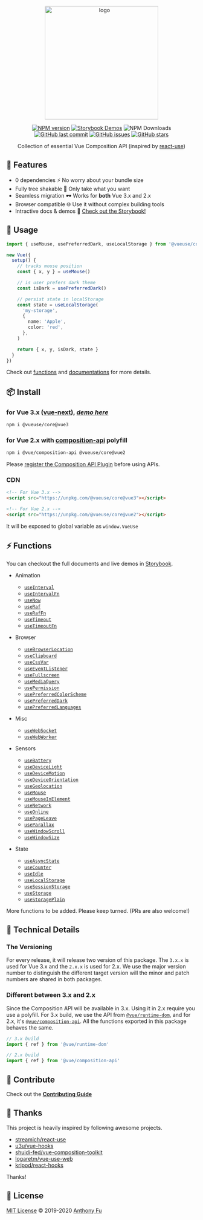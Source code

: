 <p align="center">
<a href="https://github.com/antfu/vueuse"><img src="https://raw.githubusercontent.com/antfu/vueuse/master/resources/logo-vertical.png" alt="logo" width="300"/></a>
</p>

<p align="center">
<a href="https://www.npmjs.com/package/@vueuse/core" target="__blank"><img src="https://img.shields.io/npm/v/@vueuse/core?color=a1b858" alt="NPM version" /></a>
<a href="https://vueuse.netlify.com" target="__blank"><img src="https://img.shields.io/static/v1?label=storybook&message=demos&color=63ba83" alt="Storybook Demos" /></a>
<img alt="NPM Downloads" src="https://img.shields.io/npm/dm/@vueuse/core?color=35495e"/>
<a href="https://github.com/antfu/vueuse" target="__blank"><img src="https://img.shields.io/github/last-commit/antfu/vueuse.svg?color=a38eed" alt="GitHub last commit" /></a>
<a href="https://github.com/antfu/vueuse/issues" target="__blank"><img src="https://img.shields.io/github/issues/antfu/vueuse.svg?color=c977be" alt="GitHub issues" /></a>
<a href="https://github.com/antfu/vueuse" target="__blank"><img alt="GitHub stars" src="https://img.shields.io/github/stars/antfu/vueuse?style=social"></a>
</p>


<p align="center">
Collection of essential Vue Composition API (inspired by <a href='https://github.com/streamich/react-use' target='__blank'>react-use</a>)
</p>


## 🚀 Features

- 0 dependencies ⚡ No worry about your bundle size
- Fully tree shakable 🌴 Only take what you want
- Seamless migration 🕶 Works for **both** Vue 3.x and 2.x
- Browser compatible 🌐 Use it without complex building tools
- Intractive docs & demos 🎪 [Check out the Storybook!](https://vueuse.netlify.com)

## 🦄 Usage

```ts
import { useMouse, usePreferredDark, useLocalStorage } from '@vueuse/core'

new Vue({
  setup() {
    // tracks mouse position
    const { x, y } = useMouse()

    // is user prefers dark theme
    const isDark = usePreferredDark()

    // persist state in localStorage
    const state = useLocalStorage(
      'my-storage', 
      {
        name: 'Apple',
        color: 'red',
      },
    )

    return { x, y, isDark, state }
  }
})
```

Check out [functions](#-functions) and [documentations](https://vueuse.netlify.com/) for more details.

## 📦 Install

### for Vue 3.x ([vue-next](https://github.com/vuejs/vue-next)), [*demo here*](https://vueuse-next-example.netlify.com/)

```bash
npm i @vueuse/core@vue3
```

### for Vue 2.x with [composition-api](https://github.com/vuejs/composition-api) polyfill

```bash
npm i @vue/composition-api @vueuse/core@vue2
```

Please [register the Composition API Plugin](https://github.com/vuejs/composition-api#usage) before using APIs.

### CDN

```html
<!-- For Vue 3.x -->
<script src="https://unpkg.com/@vueuse/core@vue3"></script> 

<!-- For Vue 2.x -->
<script src="https://unpkg.com/@vueuse/core@vue2"></script>
```

It will be exposed to global variable as `window.VueUse`


## ⚡ Functions

You can checkout the full documents and live demos in [Storybook](https://vueuse.netlify.com/).

<!--GENEARTED LIST, DO NOT MODIFY MANUALLY-->
<!--FUNCTIONS_LIST_STARTS-->

- Animation
  - [`useInterval`](https://vueuse.netlify.com/?path=/story/animation--useinterval)
  - [`useIntervalFn`](https://vueuse.netlify.com/?path=/story/animation--useintervalfn)
  - [`useNow`](https://vueuse.netlify.com/?path=/story/animation--usenow)
  - [`useRaf`](https://vueuse.netlify.com/?path=/story/animation--useraf)
  - [`useRafFn`](https://vueuse.netlify.com/?path=/story/animation--useraffn)
  - [`useTimeout`](https://vueuse.netlify.com/?path=/story/animation--usetimeout)
  - [`useTimeoutFn`](https://vueuse.netlify.com/?path=/story/animation--usetimeoutfn)

- Browser
  - [`useBrowserLocation`](https://vueuse.netlify.com/?path=/story/browser--usebrowserlocation)
  - [`useClipboard`](https://vueuse.netlify.com/?path=/story/browser--useclipboard)
  - [`useCssVar`](https://vueuse.netlify.com/?path=/story/browser--usecssvar)
  - [`useEventListener`](https://vueuse.netlify.com/?path=/story/browser--useeventlistener)
  - [`useFullscreen`](https://vueuse.netlify.com/?path=/story/browser--usefullscreen)
  - [`useMediaQuery`](https://vueuse.netlify.com/?path=/story/browser--usemediaquery)
  - [`usePermission`](https://vueuse.netlify.com/?path=/story/browser--usepermission)
  - [`usePreferredColorScheme`](https://vueuse.netlify.com/?path=/story/browser--usepreferredcolorscheme)
  - [`usePreferredDark`](https://vueuse.netlify.com/?path=/story/browser--usepreferreddark)
  - [`usePreferredLanguages`](https://vueuse.netlify.com/?path=/story/browser--usepreferredlanguages)

- Misc
  - [`useWebSocket`](https://vueuse.netlify.com/?path=/story/misc--usewebsocket)
  - [`useWebWorker`](https://vueuse.netlify.com/?path=/story/misc--usewebworker)

- Sensors
  - [`useBattery`](https://vueuse.netlify.com/?path=/story/sensors--usebattery)
  - [`useDeviceLight`](https://vueuse.netlify.com/?path=/story/sensors--usedevicelight)
  - [`useDeviceMotion`](https://vueuse.netlify.com/?path=/story/sensors--usedevicemotion)
  - [`useDeviceOrientation`](https://vueuse.netlify.com/?path=/story/sensors--usedeviceorientation)
  - [`useGeolocation`](https://vueuse.netlify.com/?path=/story/sensors--usegeolocation)
  - [`useMouse`](https://vueuse.netlify.com/?path=/story/sensors--usemouse)
  - [`useMouseInElement`](https://vueuse.netlify.com/?path=/story/sensors--usemouseinelement)
  - [`useNetwork`](https://vueuse.netlify.com/?path=/story/sensors--usenetwork)
  - [`useOnline`](https://vueuse.netlify.com/?path=/story/sensors--useonline)
  - [`usePageLeave`](https://vueuse.netlify.com/?path=/story/sensors--usepageleave)
  - [`useParallax`](https://vueuse.netlify.com/?path=/story/sensors--useparallax)
  - [`useWindowScroll`](https://vueuse.netlify.com/?path=/story/sensors--usewindowscroll)
  - [`useWindowSize`](https://vueuse.netlify.com/?path=/story/sensors--usewindowsize)

- State
  - [`useAsyncState`](https://vueuse.netlify.com/?path=/story/state--useasyncstate)
  - [`useCounter`](https://vueuse.netlify.com/?path=/story/state--usecounter)
  - [`useIdle`](https://vueuse.netlify.com/?path=/story/state--useidle)
  - [`useLocalStorage`](https://vueuse.netlify.com/?path=/story/state--uselocalstorage)
  - [`useSessionStorage`](https://vueuse.netlify.com/?path=/story/state--usesessionstorage)
  - [`useStorage`](https://vueuse.netlify.com/?path=/story/state--usestorage)
  - [`useStoragePlain`](https://vueuse.netlify.com/?path=/story/state--usestorageplain)

<!--FUNCTIONS_LIST_ENDS-->

More functions to be added. Please keep turned. (PRs are also welcome!)


## 🔬 Technical Details

### The Versioning

For every release, it will release two version of this package. The `3.x.x` is used for Vue 3.x and the `2.x.x` is used for 2.x. We use the major version number to distinguish the different target version will the minor and patch numbers are shared in both packages.

### Different between 3.x and 2.x

Since the Composition API will be available in 3.x. Using it in 2.x require you use a polyfill. For 3.x build, we use the API from [`@vue/runtime-dom`](https://www.npmjs.com/package/@vue/runtime-dom), and for 2.x, it's [`@vue/composition-api`](https://www.npmjs.com/package/@vue/composition-api). All the functions exported in this package behaves the same.

```js
// 3.x build
import { ref } from '@vue/runtime-dom'

// 2.x build
import { ref } from '@vue/composition-api'
```

## 🧱 Contribute

Check out the [**Contributing Guide**](https://vueuse.netlify.com/?path=/story/docs--contributing)


## 🌸 Thanks

This project is heavily inspired by following awesome projects.

- [streamich/react-use](https://github.com/streamich/react-use)
- [u3u/vue-hooks](https://github.com/u3u/vue-hooks)
- [shuidi-fed/vue-composition-toolkit](https://github.com/shuidi-fed/vue-composition-toolkit)
- [logaretm/vue-use-web](https://github.com/logaretm/vue-use-web)
- [kripod/react-hooks](https://github.com/kripod/react-hooks)

Thanks!


## 📄 License

[MIT License](https://github.com/antfu/vueuse/blob/master/LICENSE) © 2019-2020 [Anthony Fu](https://github.com/antfu)
